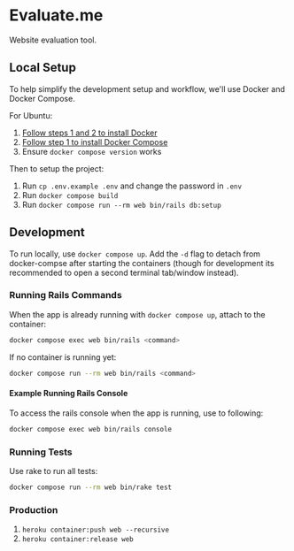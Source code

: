 # Evaluate.me

Website evaluation tool.

## Local Setup

To help simplify the development setup and workflow, we'll use Docker and Docker Compose.

For Ubuntu:
1. [Follow steps 1 and 2 to install Docker](https://www.digitalocean.com/community/tutorials/how-to-install-and-use-docker-on-ubuntu-20-04)
2. [Follow step 1 to install Docker Compose](https://www.digitalocean.com/community/tutorials/how-to-install-and-use-docker-compose-on-ubuntu-20-04)
3. Ensure `docker compose version` works

Then to setup the project:
1. Run `cp .env.example .env` and change the password in `.env`
2. Run `docker compose build`
3. Run `docker compose run --rm web bin/rails db:setup`

## Development

To run locally, use `docker compose up`. Add the `-d` flag to detach from docker-compse after starting the containers (though for development its recommended to open a second terminal tab/window instead).

### Running Rails Commands

When the app is already running with `docker compose up`, attach to the container:

```bash
docker compose exec web bin/rails <command>
```

If no container is running yet:

```bash
docker compose run --rm web bin/rails <command>
```

#### Example Running Rails Console

To access the rails console when the app is running, use to following:

```bash
docker compose exec web bin/rails console
```

### Running Tests

Use rake to run all tests:

```bash
docker compose run --rm web bin/rake test
```

### Production

1. `heroku container:push web --recursive`
2. `heroku container:release web`
